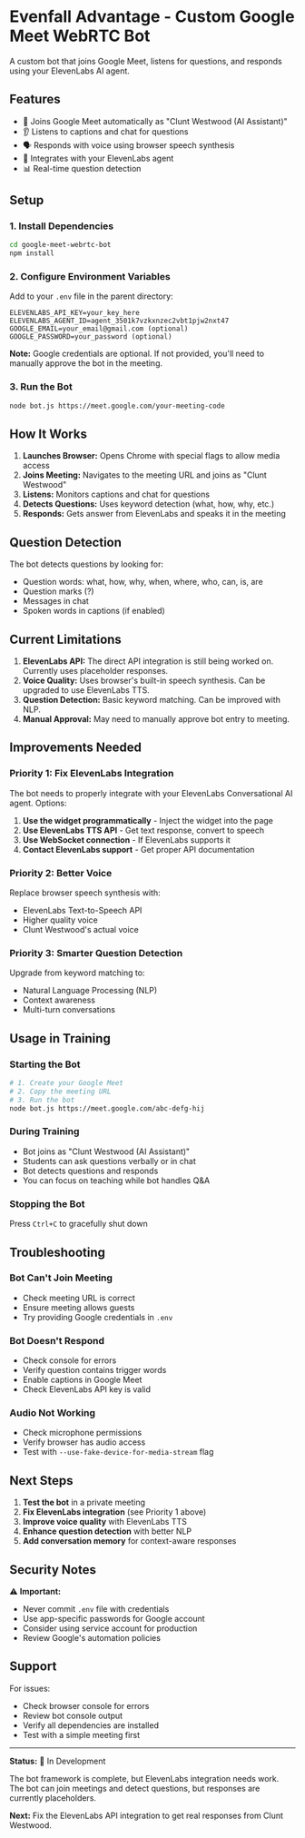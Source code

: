 # Evenfall Advantage - Custom Google Meet WebRTC Bot

A custom bot that joins Google Meet, listens for questions, and responds using your ElevenLabs AI agent.

## Features

- 🤖 Joins Google Meet automatically as "Clunt Westwood (AI Assistant)"
- 👂 Listens to captions and chat for questions
- 🗣️ Responds with voice using browser speech synthesis
- 🎯 Integrates with your ElevenLabs agent
- 📊 Real-time question detection

## Setup

### 1. Install Dependencies

```bash
cd google-meet-webrtc-bot
npm install
```

### 2. Configure Environment Variables

Add to your `.env` file in the parent directory:

```
ELEVENLABS_API_KEY=your_key_here
ELEVENLABS_AGENT_ID=agent_3501k7vzkxnzec2vbt1pjw2nxt47
GOOGLE_EMAIL=your_email@gmail.com (optional)
GOOGLE_PASSWORD=your_password (optional)
```

**Note:** Google credentials are optional. If not provided, you'll need to manually approve the bot in the meeting.

### 3. Run the Bot

```bash
node bot.js https://meet.google.com/your-meeting-code
```

## How It Works

1. **Launches Browser:** Opens Chrome with special flags to allow media access
2. **Joins Meeting:** Navigates to the meeting URL and joins as "Clunt Westwood"
3. **Listens:** Monitors captions and chat for questions
4. **Detects Questions:** Uses keyword detection (what, how, why, etc.)
5. **Responds:** Gets answer from ElevenLabs and speaks it in the meeting

## Question Detection

The bot detects questions by looking for:
- Question words: what, how, why, when, where, who, can, is, are
- Question marks (?)
- Messages in chat
- Spoken words in captions (if enabled)

## Current Limitations

1. **ElevenLabs API:** The direct API integration is still being worked on. Currently uses placeholder responses.
2. **Voice Quality:** Uses browser's built-in speech synthesis. Can be upgraded to use ElevenLabs TTS.
3. **Question Detection:** Basic keyword matching. Can be improved with NLP.
4. **Manual Approval:** May need to manually approve bot entry to meeting.

## Improvements Needed

### Priority 1: Fix ElevenLabs Integration

The bot needs to properly integrate with your ElevenLabs Conversational AI agent. Options:

1. **Use the widget programmatically** - Inject the widget into the page
2. **Use ElevenLabs TTS API** - Get text response, convert to speech
3. **Use WebSocket connection** - If ElevenLabs supports it
4. **Contact ElevenLabs support** - Get proper API documentation

### Priority 2: Better Voice

Replace browser speech synthesis with:
- ElevenLabs Text-to-Speech API
- Higher quality voice
- Clunt Westwood's actual voice

### Priority 3: Smarter Question Detection

Upgrade from keyword matching to:
- Natural Language Processing (NLP)
- Context awareness
- Multi-turn conversations

## Usage in Training

### Starting the Bot

```bash
# 1. Create your Google Meet
# 2. Copy the meeting URL
# 3. Run the bot
node bot.js https://meet.google.com/abc-defg-hij
```

### During Training

- Bot joins as "Clunt Westwood (AI Assistant)"
- Students can ask questions verbally or in chat
- Bot detects questions and responds
- You can focus on teaching while bot handles Q&A

### Stopping the Bot

Press `Ctrl+C` to gracefully shut down

## Troubleshooting

### Bot Can't Join Meeting

- Check meeting URL is correct
- Ensure meeting allows guests
- Try providing Google credentials in `.env`

### Bot Doesn't Respond

- Check console for errors
- Verify question contains trigger words
- Enable captions in Google Meet
- Check ElevenLabs API key is valid

### Audio Not Working

- Check microphone permissions
- Verify browser has audio access
- Test with `--use-fake-device-for-media-stream` flag

## Next Steps

1. **Test the bot** in a private meeting
2. **Fix ElevenLabs integration** (see Priority 1 above)
3. **Improve voice quality** with ElevenLabs TTS
4. **Enhance question detection** with better NLP
5. **Add conversation memory** for context-aware responses

## Security Notes

⚠️ **Important:**
- Never commit `.env` file with credentials
- Use app-specific passwords for Google account
- Consider using service account for production
- Review Google's automation policies

## Support

For issues:
- Check browser console for errors
- Review bot console output
- Verify all dependencies are installed
- Test with a simple meeting first

---

**Status:** 🚧 In Development

The bot framework is complete, but ElevenLabs integration needs work. The bot can join meetings and detect questions, but responses are currently placeholders.

**Next:** Fix the ElevenLabs API integration to get real responses from Clunt Westwood.
